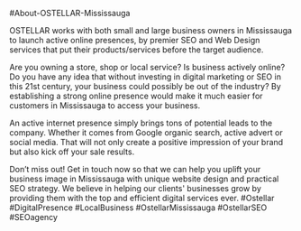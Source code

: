 #About-OSTELLAR-Mississauga

OSTELLAR works with both small and large business owners in Mississauga to launch active online presences, by premier SEO and Web Design services that put their products/services before the target audience.

Are you owning a store, shop or local service? Is business actively online? Do you have any idea that without investing in digital marketing or SEO in this 21st century, your business could possibly be out of the industry? By establishing a strong online presence would make it much easier for customers in Mississauga to access your business.

An active internet presence simply brings tons of potential leads to the company. Whether it comes from Google organic search, active advert or social media. That will not only create a positive impression of your brand but also kick off your sale results.

Don’t miss out! Get in touch now so that we can help you uplift your business image in Mississauga with unique website design and practical SEO strategy. We believe in helping our clients' businesses grow by providing them with the top and efficient digital services ever.
#Ostellar #DigitalPresence #LocalBusiness #OstellarMississauga #OstellarSEO #SEOagency
